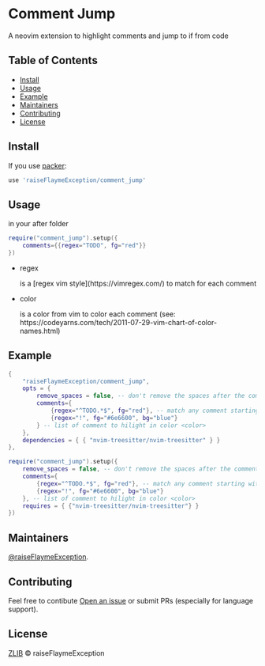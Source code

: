 # Comment Jump

A neovim extension to highlight comments and jump to if from code

## Table of Contents

- [Install](#install)
- [Usage](#usage)
- [Example](#example)
- [Maintainers](#maintainers)
- [Contributing](#contributing)
- [License](#license)

## Install

If you use [packer](https://github.com/wbthomason/packer.nvim):
```lua
use 'raiseFlaymeException/comment_jump'
```

## Usage

in your after folder
```lua
require("comment_jump").setup({
    comments={{regex="TODO", fg="red"}}
})
```

- <p>regex</p> is a [regex vim style](https://vimregex.com/) to match for each comment 
- <p>color</p> is a color from vim to color each comment (see: https://codeyarns.com/tech/2011-07-29-vim-chart-of-color-names.html)

## Example

```lua
{
    "raiseFlaymeException/comment_jump",
    opts = {
        remove_spaces = false, -- don't remove the spaces after the comment (example: -- TODO won't work whereas --TODO will)
        comments={
            {regex="^TODO.*$", fg="red"}, -- match any comment starting with TODO
            {regex="!", fg="#6e6600", bg="blue"}
        } -- list of comment to hilight in color <color>
    },
    dependencies = { { "nvim-treesitter/nvim-treesitter" } }
},
```

```lua
require("comment_jump").setup({
    remove_spaces = false, -- don't remove the spaces after the comment (example: -- TODO won't work whereas --TODO will)
    comments={
        {regex="^TODO.*$", fg="red"}, -- match any comment starting with TODO
        {regex="!", fg="#6e6600", bg="blue"}
    }, -- list of comment to hilight in color <color>
    requires = { {"nvim-treesitter/nvim-treesitter"} }
})
```

## Maintainers

[@raiseFlaymeException](https://github.com/raiseFlaymeException).

## Contributing

Feel free to contibute [Open an issue](https://github.com/raiseFlaymeException/comment_jump/issues/new) or submit PRs
(especially for language support).

## License

[ZLIB](LICENSE) © raiseFlaymeException
